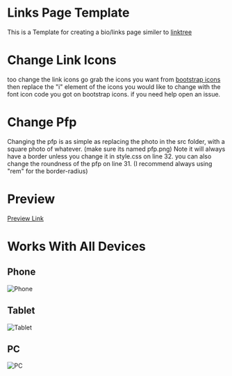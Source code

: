 # Links Page Template
This is a Template for creating a bio/links page similer to [linktree](https://linktr.ee)

# Change Link Icons
too change the link icons go grab the icons you want from [bootstrap icons](https://icons.getbootstrap.com/) then replace the "i" element of the icons you would like to change with the font icon code you got on bootstrap icons. if you need help open an issue.

# Change Pfp
Changing the pfp is as simple as replacing the photo in the src folder, with a square photo of whatever. (make sure its named pfp.png) Note it will always have a border unless you change it in style.css on line 32. you can also change the roundness of the pfp on line 31. (I recommend always using "rem" for the border-radius)

# Preview
[Preview Link](https://a53o.github.io/Links-Page-Template/)

# Works With All Devices

## Phone

![Phone](https://i.imgur.com/kFSaFFV.png)

## Tablet

![Tablet](https://i.imgur.com/d8TwRrD.png)

## PC

![PC](https://i.imgur.com/iOoDHbd.png)
